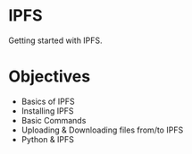 # IPFS
Getting started with IPFS.

# Objectives
- Basics of IPFS
- Installing IPFS
- Basic Commands
- Uploading & Downloading files from/to IPFS
- Python & IPFS